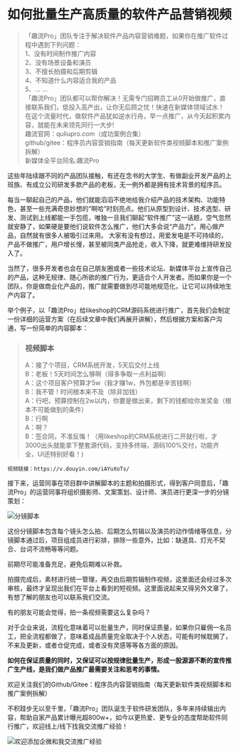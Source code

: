 
# 如何批量生产高质量的软件产品营销视频

>「趣流Pro」团队专注于解决软件产品内容营销难题，如果你在推广软件过程中遇到下列问题：  
1、没有时间制作推广内容  
2、没有场景设备和演员  
3、不擅长拍摄和后期剪辑  
4、不知道什么内容适合我的产品  
5、... ...  
「趣流Pro」团队都可以帮你解决！无需专门招聘员工从0开始做推广，直接联系我们，低投入高产出，让你无后顾之忧！快速在新媒体领域试水！
在这个流量时代，做软件产品犹如逆水行舟，早一点推广，从今天起积累内容，就能在未来领先同行一大步!  
趣流官网：quliupro.com（成功案例合集）  
github/gitee：程序员内容营销指南（每天更新软件类视频脚本和推广案例拆解）  
新媒体全平台同名:趣流Pro

这些年陆续跟不同的产品团队接触，有还在念书的大学生、有做副业开发产品的上班族、有成立公司研发多款产品的老板，无一例外都是拥有技术背景的程序员。

每当一聊起自己的产品，他们就能滔滔不绝地给我介绍产品的技术架构、功能特色，甚至一些充满奇思妙想的“啊哈”时刻亮点。他们从原型到设计、技术选型、研发、测试到上线都能一手包揽，唯独一旦我们聊起“软件推广”这一话题，空气忽然就安静了，如果硬是要他们说软件怎么推广，他们大多会说“产品力”，用心做产品，自然就有很多人被吸引过来用。
大家有没有想过，用爱发电是不可持续的，产品不做推广，用户增长慢，甚至被同类产品抢走，收入下降，就更难维持研发投入了。

当然了，很多开发者也会在自己朋友圈或者一些技术论坛、新媒体平台上宣传自己的产品，这种无规律、随心所欲的推广行为，更适合个人开发者。而如果你是一个团队，你是做商业化产品的，推广就需要做到尽可能地规范化，让它可以持续地生产内容了。

举个例子，以「趣流Pro」给likeshop的CRM源码系统进行推广，首先我们会制定一份详细的运营方案（在后续文章中我们再展开讲解），然后根据方案和客户沟通，写一份简单的内容脚本：
> ### 视频脚本
>A：接了个项目，CRM系统开发，5天后交付上线  
B：老板！5天时间怎么够啊（得多争取一点利益啊）  
A：这个项目客户预算才5w（我才赚1w，外包都是辛苦钱啊）  
B：我不管！时间根本来不及（除非加钱）  
A：行吧，预算控制在2w以内，你要是做出来，剩下的钱都给你发奖金（根本不可能做到的条件）  
B：行啊  
A：啊？  
B：签合同，不准反悔！（用likeshop的CRM系统进行二开就行啦，才3000出头就能拿下整套源代码，支持多终端，源码100%交付，功能齐全，UI还特别好看！)

```
视频链接：https://v.douyin.com/iAYuXoTs/
```

接下来，运营同事在项目群中讲解脚本的主题和拍摄形式，得到客户同意后，「趣流Pro」的运营同事将组织摄影师、文案策划、设计师、演员进行更深一步的分镜策划：

![分镜脚本](https://server.soniceapp.com/uploads/images/20241101/2024110109503846f6f5513.png)

这份分镜脚本包含每个镜头怎么拍、后期怎么剪辑以及演员的动作情绪等信息，分镜脚本通过后，项目组成员进行彩排，排除一些意外，比如：缺道具、灯光不契合、台词不流畅等等问题。

前期尽可能准备充足，避免后期难以补救。

拍摄完成后，素材进行统一管理，再交由后期剪辑制作视频，这里面还会经过多次审核，最终才呈现出我们在平台上看到的短视频。这里面说起来又得另外文章了，有想了解的朋友也可以联系我们交流。

有的朋友可能会觉得，拍一条视频需要这么复杂吗？

对于企业来说，流程化意味着可以批量生产，同时保证质量，如果你只雇佣一名员工，把全流程都做了，意味着成品质量完全取决于个人状态，可能有时候耽搁了，不来及更新，或者仓促完成，或者没有灵感等等各方面的原因。

**如何在保证质量的同时，又保证可以按规律批量生产，形成一股源源不断的宣传推广生产线，是我们做产品推广最需要关注和思考的事情。**

欢迎关注我们的Github/Gitee：程序员内容营销指南（每天更新软件类视频脚本和推广案例拆解）

不积跬步无以至千里，「趣流Pro」团队诞生于软件研发团队，多年来持续输出内容，帮助自家产品累计曝光超800w+，如今以更热爱、更专业的态度帮助软件同行推广，欢迎线上/线下找我交流推广经验！

![欢迎添加企微和我交流推广经验](https://server.soniceapp.com/uploads/images/20241101/20241101101057cc5000119.jpeg)


